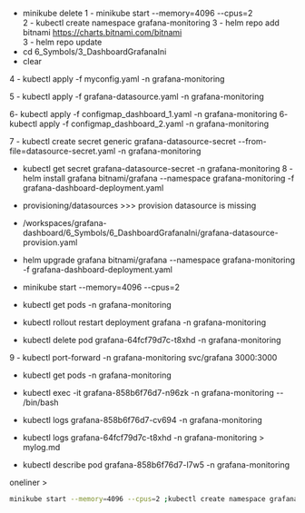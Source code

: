 - minikube delete
1 - minikube start --memory=4096 --cpus=2  
2 - kubectl create namespace grafana-monitoring 
3 - helm repo add bitnami https://charts.bitnami.com/bitnami  
3 - helm repo update 
- cd 6_Symbols/3_DashboardGrafanaIni
- clear

4 - kubectl apply -f myconfig.yaml -n grafana-monitoring 
 
5 - kubectl apply -f grafana-datasource.yaml -n grafana-monitoring

6- kubectl apply -f configmap_dashboard_1.yaml -n grafana-monitoring
6- kubectl apply -f configmap_dashboard_2.yaml -n grafana-monitoring

7 - kubectl create secret generic grafana-datasource-secret --from-file=datasource-secret.yaml -n grafana-monitoring

- kubectl get secret grafana-datasource-secret -n grafana-monitoring
8 - helm install grafana bitnami/grafana --namespace grafana-monitoring -f grafana-dashboard-deployment.yaml 


- provisioning/datasources >>> provision datasource is missing
- /workspaces/grafana-dashboard/6_Symbols/6_DashboardGrafanaIni/grafana-datasource-provision.yaml



- helm upgrade grafana bitnami/grafana --namespace grafana-monitoring -f grafana-dashboard-deployment.yaml 
- minikube start --memory=4096 --cpus=2 
- kubectl get pods -n grafana-monitoring
- kubectl rollout restart deployment grafana -n grafana-monitoring 
- kubectl delete pod grafana-64fcf79d7c-t8xhd  -n grafana-monitoring



9 - kubectl port-forward -n grafana-monitoring svc/grafana 3000:3000  



- kubectl get pods -n grafana-monitoring
- kubectl exec -it grafana-858b6f76d7-n96zk -n grafana-monitoring -- /bin/bash

- kubectl logs grafana-858b6f76d7-cv694  -n grafana-monitoring
- kubectl logs grafana-64fcf79d7c-t8xhd  -n grafana-monitoring > mylog.md
- kubectl describe pod grafana-858b6f76d7-l7w5  -n grafana-monitoring




oneliner > 
```bash
minikube start --memory=4096 --cpus=2 ;kubectl create namespace grafana-monitoring ; kubectl apply -f myconfig.yaml -n grafana-monitoring ;kubectl apply -f grafana-datasource.yaml -n grafana-monitoring;kubectl apply -f configmap_dashboard_1.yaml -n grafana-monitoring;kubectl apply -f configmap_dashboard_2.yaml -n grafana-monitoring;kubectl create secret generic grafana-datasource-secret --from-file=datasource-secret.yaml -n grafana-monitoring;helm install grafana bitnami/grafana --namespace grafana-monitoring -f grafana-dashboard-deployment.yaml;kubectl port-forward -n grafana-monitoring svc/grafana 3000:3000
````